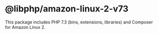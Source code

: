 # @libphp/amazon-linux-2-v73

This package includes PHP 7.3 (bins, extensions, libraries) and Composer for Amazon Linux 2.
